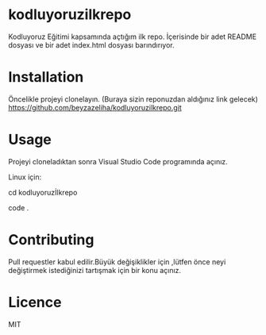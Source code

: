 # kodluyoruzilkrepo
Kodluyoruz Eğitimi kapsamında açtığım ilk repo. İçerisinde bir adet README dosyası ve bir adet index.html dosyası barındırıyor.

# Installation
Öncelikle projeyi clonelayın. (Buraya sizin reponuzdan aldığınız link gelecek)
https://github.com/beyzazeliha/kodluyoruzilkrepo.git

# Usage
Projeyi cloneladıktan sonra Visual Studio Code programında açınız.

Linux için:

cd kodluyoruzİlkrepo

code .

# Contributing
Pull requestler kabul edilir.Büyük değişiklikler için ,lütfen önce neyi değiştirmek istediğinizi tartışmak için bir konu açınız.

# Licence
MIT
